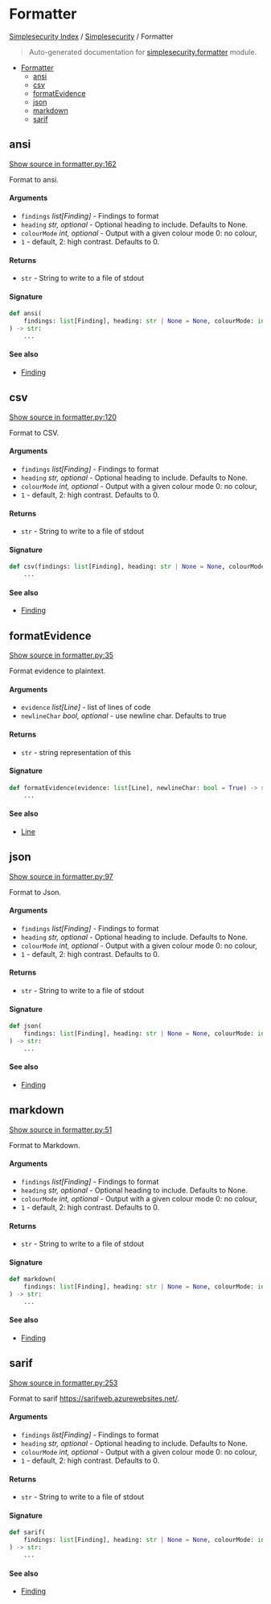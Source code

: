 # Formatter

[Simplesecurity Index](../README.md#simplesecurity-index) /
[Simplesecurity](./index.md#simplesecurity) /
Formatter

> Auto-generated documentation for [simplesecurity.formatter](../../../simplesecurity/formatter.py) module.

- [Formatter](#formatter)
  - [ansi](#ansi)
  - [csv](#csv)
  - [formatEvidence](#formatevidence)
  - [json](#json)
  - [markdown](#markdown)
  - [sarif](#sarif)

## ansi

[Show source in formatter.py:162](../../../simplesecurity/formatter.py#L162)

Format to ansi.

#### Arguments

- `findings` *list[Finding]* - Findings to format
- `heading` *str, optional* - Optional heading to include. Defaults to None.
- `colourMode` *int, optional* - Output with a given colour mode 0: no colour,
 - `1` - default, 2: high contrast. Defaults to 0.

#### Returns

- `str` - String to write to a file of stdout

#### Signature

```python
def ansi(
    findings: list[Finding], heading: str | None = None, colourMode: int = 0
) -> str:
    ...
```

#### See also

- [Finding](./types.md#finding)



## csv

[Show source in formatter.py:120](../../../simplesecurity/formatter.py#L120)

Format to CSV.

#### Arguments

- `findings` *list[Finding]* - Findings to format
- `heading` *str, optional* - Optional heading to include. Defaults to None.
- `colourMode` *int, optional* - Output with a given colour mode 0: no colour,
 - `1` - default, 2: high contrast. Defaults to 0.

#### Returns

- `str` - String to write to a file of stdout

#### Signature

```python
def csv(findings: list[Finding], heading: str | None = None, colourMode: int = 0) -> str:
    ...
```

#### See also

- [Finding](./types.md#finding)



## formatEvidence

[Show source in formatter.py:35](../../../simplesecurity/formatter.py#L35)

Format evidence to plaintext.

#### Arguments

- `evidence` *list[Line]* - list of lines of code
- `newlineChar` *bool, optional* - use newline char. Defaults to true

#### Returns

- `str` - string representation of this

#### Signature

```python
def formatEvidence(evidence: list[Line], newlineChar: bool = True) -> str:
    ...
```

#### See also

- [Line](./types.md#line)



## json

[Show source in formatter.py:97](../../../simplesecurity/formatter.py#L97)

Format to Json.

#### Arguments

- `findings` *list[Finding]* - Findings to format
- `heading` *str, optional* - Optional heading to include. Defaults to None.
- `colourMode` *int, optional* - Output with a given colour mode 0: no colour,
 - `1` - default, 2: high contrast. Defaults to 0.

#### Returns

- `str` - String to write to a file of stdout

#### Signature

```python
def json(
    findings: list[Finding], heading: str | None = None, colourMode: int = 0
) -> str:
    ...
```

#### See also

- [Finding](./types.md#finding)



## markdown

[Show source in formatter.py:51](../../../simplesecurity/formatter.py#L51)

Format to Markdown.

#### Arguments

- `findings` *list[Finding]* - Findings to format
- `heading` *str, optional* - Optional heading to include. Defaults to None.
- `colourMode` *int, optional* - Output with a given colour mode 0: no colour,
 - `1` - default, 2: high contrast. Defaults to 0.

#### Returns

- `str` - String to write to a file of stdout

#### Signature

```python
def markdown(
    findings: list[Finding], heading: str | None = None, colourMode: int = 0
) -> str:
    ...
```

#### See also

- [Finding](./types.md#finding)



## sarif

[Show source in formatter.py:253](../../../simplesecurity/formatter.py#L253)

Format to sarif https://sarifweb.azurewebsites.net/.

#### Arguments

- `findings` *list[Finding]* - Findings to format
- `heading` *str, optional* - Optional heading to include. Defaults to None.
- `colourMode` *int, optional* - Output with a given colour mode 0: no colour,
 - `1` - default, 2: high contrast. Defaults to 0.

#### Returns

- `str` - String to write to a file of stdout

#### Signature

```python
def sarif(
    findings: list[Finding], heading: str | None = None, colourMode: int = 0
) -> str:
    ...
```

#### See also

- [Finding](./types.md#finding)


